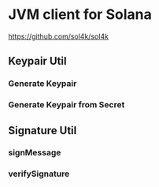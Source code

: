 # JVM client for Solana

https://github.com/sol4k/sol4k

## Keypair Util

### Generate Keypair

### Generate Keypair from Secret

## Signature Util

### signMessage

### verifySignature
